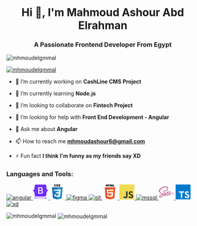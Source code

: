 <h1 align="center">Hi 👋, I'm Mahmoud Ashour Abd Elrahman</h1>
<h3 align="center">A Passionate Frontend Developer From Egypt</h3>

<p align="left"> <img src="https://komarev.com/ghpvc/?username=mhmoudelgmmal&label=Profile%20views&color=0e75b6&style=flat" alt="mhmoudelgmmal" /> </p>

<p align="left"> <a href="https://github.com/ryo-ma/github-profile-trophy"><img src="https://github-profile-trophy.vercel.app/?username=mhmoudelgmmal" alt="mhmoudelgmmal" /></a> </p>

- 🔭 I’m currently working on **CashLine CMS Project**

- 🌱 I’m currently learning **Node.js**

- 👯 I’m looking to collaborate on **Fintech Project**

- 🤝 I’m looking for help with **Front End Development - Angular**

- 💬 Ask me about **Angular**

- 📫 How to reach me **mhmoudashour6@gmail.com**


- ⚡ Fun fact **I think I'm funny as my friends say XD**

<!-- <h3 align="left">Connect with me:</h3>
<p align="left"> -->
<!-- <a href="https:/www.linkedin.com/in/mahmoud-ashour-abdelrahman/" target="blank"><img align="center" src="https:/www.linkedin.com/in/mahmoud-ashour-abdelrahman/" alt="https:/www.linkedin.com/in/mahmoud-ashour-abdelrahman/" height="30" width="40" /></a>
<a href="https://www.youtube.com/c/https://www.youtube.com/channel/uc2fremfzdlgx62-xupskzjq" target="blank"><img align="center" src="https://raw.githubusercontent.com/rahuldkjain/github-profile-readme-generator/master/src/images/icons/Social/youtube.svg" alt="https://www.youtube.com/channel/uc2fremfzdlgx62-xupskzjq" height="30" width="40" /></a>
</p> -->

<h3 align="left">Languages and Tools:</h3>
<p align="left"> <a href="https://angular.io" target="_blank" rel="noreferrer"> <img src="https://angular.io/assets/images/logos/angular/angular.svg" alt="angular" width="40" height="40"/> </a> <a href="https://getbootstrap.com" target="_blank" rel="noreferrer"> <img src="https://raw.githubusercontent.com/devicons/devicon/master/icons/bootstrap/bootstrap-plain-wordmark.svg" alt="bootstrap" width="40" height="40"/> </a> <a href="https://www.w3schools.com/css/" target="_blank" rel="noreferrer"> <img src="https://raw.githubusercontent.com/devicons/devicon/master/icons/css3/css3-original-wordmark.svg" alt="css3" width="40" height="40"/> </a> <a href="https://www.figma.com/" target="_blank" rel="noreferrer"> <img src="https://www.vectorlogo.zone/logos/figma/figma-icon.svg" alt="figma" width="40" height="40"/> </a> <a href="https://git-scm.com/" target="_blank" rel="noreferrer"> <img src="https://www.vectorlogo.zone/logos/git-scm/git-scm-icon.svg" alt="git" width="40" height="40"/> </a> <a href="https://www.w3.org/html/" target="_blank" rel="noreferrer"> <img src="https://raw.githubusercontent.com/devicons/devicon/master/icons/html5/html5-original-wordmark.svg" alt="html5" width="40" height="40"/> </a> <a href="https://developer.mozilla.org/en-US/docs/Web/JavaScript" target="_blank" rel="noreferrer"> <img src="https://raw.githubusercontent.com/devicons/devicon/master/icons/javascript/javascript-original.svg" alt="javascript" width="40" height="40"/> </a> <a href="https://www.microsoft.com/en-us/sql-server" target="_blank" rel="noreferrer"> <img src="https://www.svgrepo.com/show/303229/microsoft-sql-server-logo.svg" alt="mssql" width="40" height="40"/> </a> <a href="https://sass-lang.com" target="_blank" rel="noreferrer"> <img src="https://raw.githubusercontent.com/devicons/devicon/master/icons/sass/sass-original.svg" alt="sass" width="40" height="40"/> </a> <a href="https://www.typescriptlang.org/" target="_blank" rel="noreferrer"> <img src="https://raw.githubusercontent.com/devicons/devicon/master/icons/typescript/typescript-original.svg" alt="typescript" width="40" height="40"/> </a> <a href="https://www.adobe.com/products/xd.html" target="_blank" rel="noreferrer"> <img src="https://cdn.worldvectorlogo.com/logos/adobe-xd.svg" alt="xd" width="40" height="40"/> </a> </p>

<p><img align="left" src="https://github-readme-stats.vercel.app/api/top-langs?username=mhmoudelgmmal&show_icons=true&locale=en&layout=compact" alt="mhmoudelgmmal" /></p>

<p>&nbsp;<img align="center" src="https://github-readme-stats.vercel.app/api?username=mhmoudelgmmal&show_icons=true&locale=en" alt="mhmoudelgmmal" /></p>

